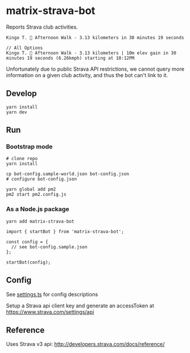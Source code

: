 # matrix-strava-bot

Reports Strava club activities.

```
Kingo T. 🚶 Afternoon Walk - 3.13 kilometers in 30 minutes 19 seconds

// All Options
Kingo T. 🚶 Afternoon Walk - 3.13 kilometers | 10m elev gain in 30 minutes 19 seconds (6.26kmph) starting at 10:12PM
```

Unfortunately due to public Strava API restrictions, we cannot query more information on a given club activity, and thus the bot can't link to it.

## Develop

```
yarn install
yarn dev
```

## Run

### Bootstrap mode

```
# clone repo
yarn install

cp bot-config.sample-world.json bot-config.json
# configure bot-config.json

yarn global add pm2
pm2 start pm2.config.js
```

### As a Node.js package

```
yarn add matrix-strava-bot
```

```
import { startBot } from 'matrix-strava-bot';

const config = {
  // see bot-config.sample.json
};

startBot(config);
```

## Config

See [settings.ts](./src/settings.ts) for config descriptions

Setup a Strava api client key and generate an accessToken at https://www.strava.com/settings/api

## Reference

Uses Strava v3 api: http://developers.strava.com/docs/reference/

